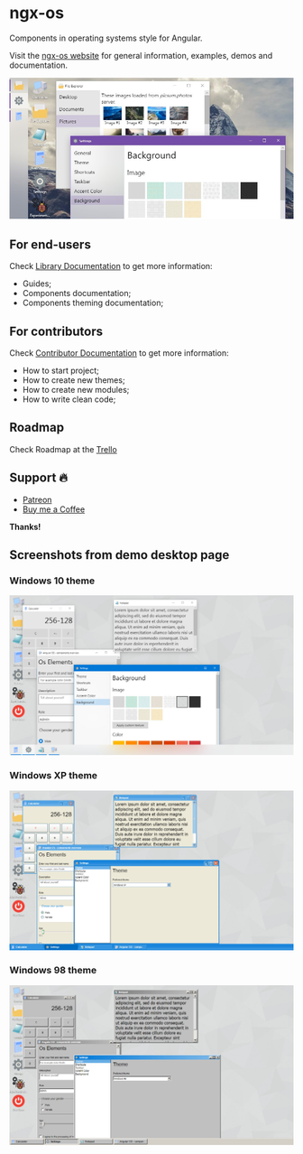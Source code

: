 # ngx-os

Components in operating systems style for Angular.

Visit the [ngx-os website](https://dreyliky.github.io) for general information, examples, demos and documentation.

[![Preview](/src/assets/demo/preview.jpg)](https://dreyliky.github.io)

## For end-users

Check [Library Documentation](https://github.com/dreyliky/ngx-os/blob/master/src/app/library/docs) 
to get more information:

- Guides;
- Components documentation;
- Components theming documentation;

## For contributors

Check [Contributor Documentation](https://github.com/dreyliky/ngx-os/blob/master/src/docs/contributor) 
to get more information:

- How to start project;
- How to create new themes;
- How to create new modules;
- How to write clean code;

## Roadmap

Check Roadmap at the [Trello](https://trello.com/b/RxLewteC/ngx-os-roadmap)

## Support 🔥

- [Patreon](https://www.patreon.com/dreyliky)
- [Buy me a Coffee](https://www.buymeacoffee.com/dreyliky)

**Thanks!**

## Screenshots from demo desktop page

### Windows 10 theme
[![Desktop Windows 10](/src/assets/demo/desktop-win10.jpg)](https://dreyliky.github.io)

### Windows XP theme
[![Desktop Windows XP](/src/assets/demo/desktop-winxp.jpg)](https://dreyliky.github.io)

### Windows 98 theme
[![Desktop Windows 98](/src/assets/demo/desktop-win98.jpg)](https://dreyliky.github.io)
